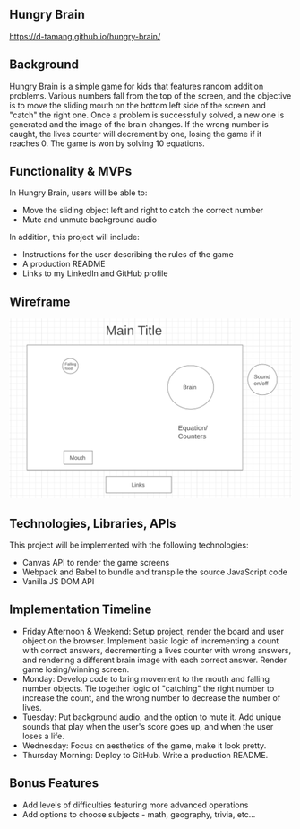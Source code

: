 ## Hungry Brain

https://d-tamang.github.io/hungry-brain/

## Background

Hungry Brain is a simple game for kids that features random addition problems. Various numbers fall from the top of the screen, and the objective is to move the sliding mouth on the bottom left side of the screen and "catch" the right one. Once a problem is successfully solved, a new one is generated and the image of the brain changes. If the wrong number is caught, the lives counter will decrement by one, losing the game if it reaches 0. The game is won by solving 10 equations.

## Functionality & MVPs

In Hungry Brain, users will be able to:
  - Move the sliding object left and right to catch the correct number
  - Mute and unmute background audio

In addition, this project will include:
  - Instructions for the user describing the rules of the game
  - A production README
  - Links to my LinkedIn and GitHub profile

## Wireframe

![](src/assets/images/wireframe.png)

## Technologies, Libraries, APIs

This project will be implemented with the following technologies:

  - Canvas API to render the game screens
  - Webpack and Babel to bundle and transpile the source JavaScript code
  - Vanilla JS DOM API

## Implementation Timeline

  - Friday Afternoon & Weekend: Setup project, render the board and user object on the browser. Implement basic logic of incrementing a count with correct answers, decrementing a lives counter with wrong answers, and rendering a different brain image with each correct answer. Render game losing/winning screen.
  - Monday: Develop code to bring movement to the mouth and falling number objects. Tie together logic of "catching" the right number to increase the count, and the wrong number to decrease the number of lives.
  - Tuesday: Put background audio, and the option to mute it. Add unique sounds that play when the user's score goes up, and when the user loses a life.
  - Wednesday: Focus on aesthetics of the game, make it look pretty.
  - Thursday Morning: Deploy to GitHub. Write a production README.
  
 ## Bonus Features
  - Add levels of difficulties featuring more advanced operations
  - Add options to choose subjects - math, geography, trivia, etc...
